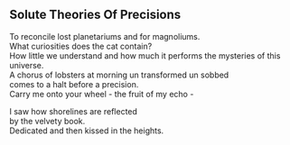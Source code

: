 Solute Theories Of Precisions
-----------------------------
To reconcile lost planetariums and for magnoliums.  
What curiosities does the cat contain?  
How little we understand and how much it performs the mysteries of this universe.  
A chorus of lobsters at morning un transformed un sobbed  
comes to a halt before a precision.  
Carry me onto your wheel - the fruit of my echo -  
  
I saw how shorelines are reflected  
by the velvety book.  
Dedicated and then kissed in the heights.  
